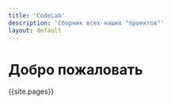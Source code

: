 ```yaml
---
title: 'CodeLab'
description: 'Сборник всех наших "проектов"'
layout: default
---
```


# Добро пожаловать



{{site.pages}}
